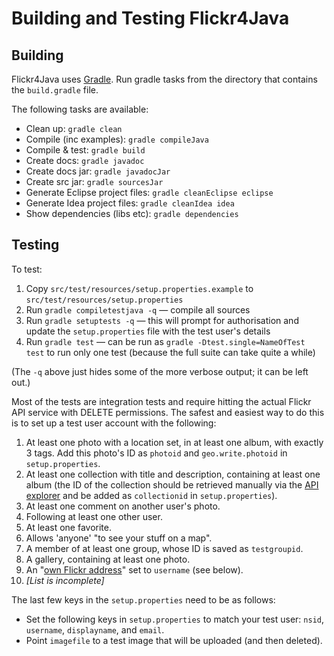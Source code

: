 # Building and Testing Flickr4Java

## Building

Flickr4Java uses [Gradle](http://www.gradle.org).
Run gradle tasks from the directory that contains the `build.gradle` file.

The following tasks are available:

* Clean up:                        `gradle clean`
* Compile (inc examples):          `gradle compileJava`
* Compile & test:                  `gradle build`
* Create docs:                     `gradle javadoc`
* Create docs jar:                 `gradle javadocJar`
* Create src jar:                  `gradle sourcesJar`
* Generate Eclipse project files:  `gradle cleanEclipse eclipse`
* Generate Idea project files:     `gradle cleanIdea idea`
* Show dependencies (libs etc):    `gradle dependencies`

## Testing

To test:

1. Copy `src/test/resources/setup.properties.example` to `src/test/resources/setup.properties`
2. Run `gradle compiletestjava -q` — compile all sources
3. Run `gradle setuptests -q` — this will prompt for authorisation
   and update the `setup.properties` file with the test user's details
4. Run `gradle test` — can be run as `gradle -Dtest.single=NameOfTest test` to
   run only one test (because the full suite can take quite a while)

(The `-q` above just hides some of the more verbose output; it can be left out.)

Most of the tests are integration tests and require hitting the actual Flickr
API service with DELETE permissions. The safest and easiest way to do this is to
set up a test user account with the following:

1.  At least one photo with a location set, in at least one album, with exactly 3 tags.
    Add this photo's ID as `photoid` and `geo.write.photoid` in `setup.properties`.
2.  At least one collection with title and description, containing at least one album
    (the ID of the collection should be retrieved manually via the
    [API explorer](https://www.flickr.com/services/api/explore/flickr.collections.getTree)
    and be added as `collectionid` in `setup.properties`).
3.  At least one comment on another user's photo.
4.  Following at least one other user.
5.  At least one favorite.
6.  Allows 'anyone' "to see your stuff on a map".
7.  A member of at least one group, whose ID is saved as `testgroupid`.
8.  A gallery, containing at least one photo.
9.  An "[own Flickr address](https://www.flickr.com/profile_url.gne)" set to `username` (see below).
10. *[List is incomplete]*

The last few keys in the `setup.properties` need to be as follows:

* Set the following keys in `setup.properties` to match your test user:
  `nsid`, `username`, `displayname`, and `email`.
* Point `imagefile` to a test image that will be uploaded (and then deleted).
